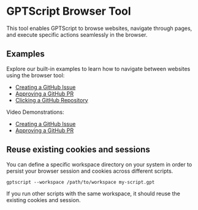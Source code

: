 # GPTScript Browser Tool

This tool enables GPTScript to browse websites, navigate through pages, and execute specific actions seamlessly in the browser.

## Examples

Explore our built-in examples to learn how to navigate between websites using the browser tool:

- [Creating a GitHub Issue](https://github.com/gptscript-ai/browser/blob/main/examples/github-create-issue.gpt)
- [Approving a GitHub PR](https://github.com/gptscript-ai/browser/blob/main/examples/github-approve-pr.gpt)
- [Clicking a GitHub Repository](https://github.com/gptscript-ai/browser/blob/main/examples/github-click-repo.gpt)

Video Demonstrations:
- [Creating a GitHub Issue](https://www.loom.com/share/c75bc647192c48879762f586d36eacc9)
- [Approving a GitHub PR](https://www.loom.com/share/3af5eb84480049298e343bb01e10cd47)

## Reuse existing cookies and sessions

You can define a specific workspace directory on your system in order to persist your browser session and cookies across different scripts.

`gptscript --workspace /path/to/workspace my-script.gpt`

If you run other scripts with the same workspace, it should reuse the existing cookies and session.
